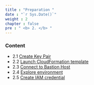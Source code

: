 ```yaml
---
title : "Preparation "
date : "`r Sys.Date()`"
weight : 2
chapter : false
pre : " <b> 2. </b> "
---
```


### Content

- 2.1 [Create Key Pair](../2.1-createkeypair/)
- 2.2 [Launch CloudFormation template](../2.2-lauchcloudformationtemplate/)
- 2.3 [Connect to Bastion Host](../2.3-connecttobastionhost/)
- 2.4 [Explore environment](../2.4-exploreenvironment/)
- 2.5 [Create IAM credential](../2.5-createiamcredential/)
